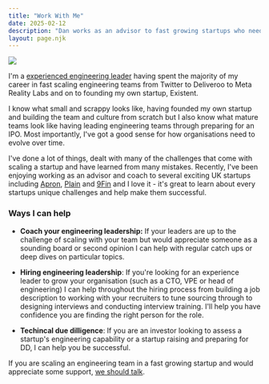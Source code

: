 ```yaml
---
title: "Work With Me"
date: 2025-02-12
description: "Dan works as an advisor to fast growing startups who need help scaling their engineeering team and leadership."
layout: page.njk
---
```


<img src="/img/me.png" class="bio-pic">

I'm a [experienced engineering leader](https://www.linkedin.com/in/dan-webb-04b562/) having spent the majority of my career in fast scaling engineering teams from Twitter to Deliveroo to Meta Reality Labs and on to founding my own startup, Existent. 

I know what small and scrappy looks like, having founded my own startup and building the team and culture from scratch but I also know what mature teams look like having leading engineering teams through preparing for an IPO.  Most importantly, I've got a good sense for how organisations need to evolve over time.  

I've done a lot of things, dealt with many of the challenges that come with scaling a startup and have learned from many mistakes.  Recently, I've been enjoying working as an advisor and coach to several exciting UK startups including [Apron](https://www.apron.app/), [Plain](http://plain.com) and [9Fin](https://9fin.co/) and I love it - it's great to learn about every startups unique challenges and help make them successful.  

### Ways I can help

* __Coach your engineering leadership:__ If your leaders are up to the challenge of scaling with your team but would appreciate someone as a sounding board or second opinion I can help with regular catch ups or deep dives on particular topics.

* __Hiring engineering leadership__: If you're looking for an experience leader to grow your organisation (such as a CTO, VPE or head of engineering) I can help throughout the hiring process from building a job description to working with your recruiters to tune sourcing through to designing interviews and conducting interview training.  I'll help you have confidence you are finding the right person for the role.

* __Techincal due dilligence__: If you are an investor looking to assess a startup's engineering capability or a startup raising and preparing for DD, I can help you be successful.

If you are scaling an engineering team in a fast growing startup and would appreciate some support, [we should talk](mailto:dan@danwebb.net).

